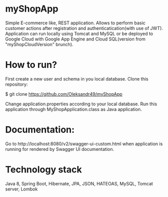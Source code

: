 # myShopApp

Simple E-commerce like, REST application. Allows to perform basic customer actions after registration and authenticatication(with use of JWT).
Application can run locally using Tomcat and MySQL or be deployed to Google Cloud with Google App Engine and Cloud SQL(version from "myShopCloudVersion" brunch).

# How to run?

First create a new user and schema in you local database.
Clone this repository:

$ git clone https://github.com/Oleksandr49/myShopApp

Change application.properties according to your local database.
Run this application through MyShopApplication.class as Java application.

# Documentation:

Go to http://localhost:8080/v2/swagger-ui-custom.html when application is running
for rendered by Swagger UI documentation.

# Technology stack

Java 8,
Spring Boot,
Hibernate, 
JPA,
JSON,
HATEOAS,
MySQL,
Tomcat server,
Lombok
